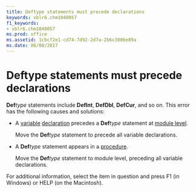```yaml
---
title: Deftype statements must precede declarations
keywords: vblr6.chm1040057
f1_keywords:
- vblr6.chm1040057
ms.prod: office
ms.assetid: 1cbcf2e1-cd74-7d92-2d7a-2b6c3086e89a
ms.date: 06/08/2017
---
```



# Deftype statements must precede declarations

 **Def**_type_ statements include **DefInt**, **DefDbl**, **DefCur**, and so on. This error has the following causes and solutions:



- A [variable](../../Glossary/vbe-glossary.md#variable) [declaration](../../Glossary/vbe-glossary.md#declaration) precedes a **Def**_type_ statement at [module level](../../Glossary/vbe-glossary.md#module-level).
    
    Move the  **Def**_type_ statement to precede all variable declarations.
    
- A  **Def**_type_ statement appears in a [procedure](../../Glossary/vbe-glossary.md#procedure).
    
    Move the  **Def**_type_ statement to module level, preceding all variable declarations.
    

For additional information, select the item in question and press F1 (in Windows) or HELP (on the Macintosh).

